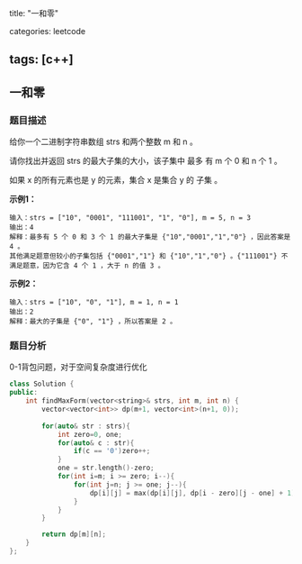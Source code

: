 title: "一和零"

categories: leetcode

tags: [c++]
---
## 一和零
### 题目描述

给你一个二进制字符串数组 strs 和两个整数 m 和 n 。

请你找出并返回 strs 的最大子集的大小，该子集中 最多 有 m 个 0 和 n 个 1 。

如果 x 的所有元素也是 y 的元素，集合 x 是集合 y 的 子集 。

**示例1：**

~~~
输入：strs = ["10", "0001", "111001", "1", "0"], m = 5, n = 3
输出：4
解释：最多有 5 个 0 和 3 个 1 的最大子集是 {"10","0001","1","0"} ，因此答案是 4 。
其他满足题意但较小的子集包括 {"0001","1"} 和 {"10","1","0"} 。{"111001"} 不满足题意，因为它含 4 个 1 ，大于 n 的值 3 。
~~~

**示例2：**

~~~
输入：strs = ["10", "0", "1"], m = 1, n = 1
输出：2
解释：最大的子集是 {"0", "1"} ，所以答案是 2 。
~~~

### 题目分析

0-1背包问题，对于空间复杂度进行优化

~~~c++
class Solution {
public:
    int findMaxForm(vector<string>& strs, int m, int n) {
        vector<vector<int>> dp(m+1, vector<int>(n+1, 0));
        
        for(auto& str : strs){
            int zero=0, one;
            for(auto& c : str){
                if(c == '0')zero++;
            }
            one = str.length()-zero;
            for(int i=m; i >= zero; i--){
                for(int j=n; j >= one; j--){
                    dp[i][j] = max(dp[i][j], dp[i - zero][j - one] + 1);
                }
            }
        }

        return dp[m][n];
    }
};
~~~

